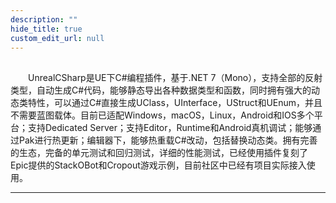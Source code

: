 ```yaml
---
description: ""
hide_title: true
custom_edit_url: null
---
```


##

&ensp;&ensp;&ensp;&ensp;UnrealCSharp是UE下C#编程插件，基于.NET 7（Mono），支持全部的反射类型，自动生成C#代码，能够静态导出各种数据类型和函数，同时拥有强大的动态类特性，可以通过C#直接生成UClass，UInterface，UStruct和UEnum，并且不需要蓝图载体。目前已适配Windows，macOS，Linux，Android和IOS多个平台；支持Dedicated Server；支持Editor，Runtime和Android真机调试；能够通过Pak进行热更新；编辑器下，能够热重载C#改动，包括替换动态类。拥有完善的生态，完备的单元测试和回归测试，详细的性能测试，已经使用插件复刻了Epic提供的StackOBot和Cropout游戏示例，目前社区中已经有项目实际接入使用。

---

